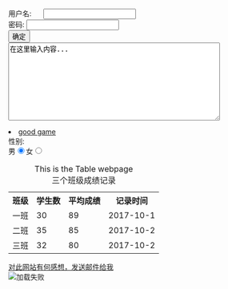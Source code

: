 <html>
<head>

</head>

<body>
<form method="post" action="save.php">
      <label for="username">用户名:</label>
      <input type="text"  name="username" id="username" /> <br />
      <label for="pass">密码:</label>
      <input type="password"  name="pass" id="pass"/>  <br />  
      <input type="submit" value="确定"  name="submit" /> <br />
      <textarea cols="50" rows="10">在这里输入内容...</textarea>
</form>  


<table summary="成绩记录">
 <li><a href="http://seer.61.com/" target="_blank" title="This is a good game" >good game</a> </li>
  <caption>This is the Table webpage <br />三个班级成绩记录</caption>
  <tr>
    <th>班级</th>
    <th>学生数</th>
    <th>平均成绩</th>
    <th>记录时间</th>
  </tr>
  <tr>
    <td>一班</td>
    <td>30</td>
    <td>89</td>
    <td>2017-10-1</td>
  </tr>
  <tr>
    <td>二班</td>
    <td>35</td>
    <td>85</td>
    <td>2017-10-2</td>
  </tr>
  <tr>
    <td>三班</td>
    <td>32</td>
    <td>80</td>
    <td>2017-10-2</td>
  </tr>
 
 <form action="save.php" method="post" >
    <label>性别:</label><br />
    <label>男</label>
    <input type="radio" value="1"  name="gender" checked="checked" />
    <label>女</label>
    <input type="radio" value="2"  name="gender" />
</form>
</table>
<a href="mailto:1234567@163.com" >对此网站有何感想，发送邮件给我</a> <br />
<img src = "http://www.pujia8.com/static/upload/20140520155407_28.jpg" alt = "加载失败" title = "good image" />
</body>
</html>
